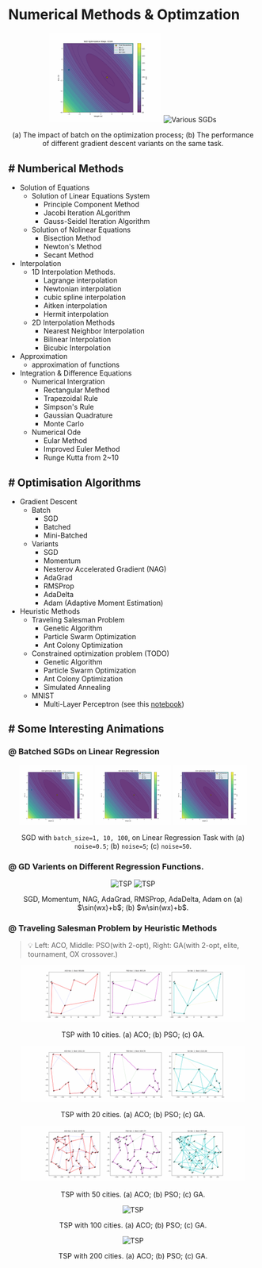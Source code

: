 # Numerical Methods & Optimzation

<p align="center">
  <img src="./Optimzation/assets/batched_sgd_noise5.0.gif" alt="Batched SGD" width="45%">
  <img src="./Optimzation/assets/gds2.gif" alt="Various SGDs" width="45%">
</p>

<p align="center">
(a) The impact of batch on the optimization process; (b) The performance of different gradient descent variants on the same task.
</p>

## # Numberical Methods 
- Solution of Equations   
    - Solution of Linear Equations System
        - Principle Component Method
        - Jacobi Iteration ALgorithm
        - Gauss-Seidel Iteration Algorithm  
    - Solution of Nolinear Equations
        - Bisection Method
        - Newton's Method
        - Secant Method   
- Interpolation
    - 1D Interpolation Methods. 
        - Lagrange interpolation
        - Newtonian interpolation
        - cubic spline interpolation     
        - Aitken interpolation  
        - Hermit interpolation  
    - 2D Interpolation Methods
        - Nearest Neighbor Interpolation
        - Bilinear Interpolation
        - Bicubic Interpolation
- Approximation
    - approximation of functions 
- Integration & Difference Equations
    - Numerical Intergration
        - Rectangular Method
        - Trapezoidal Rule
        - Simpson's Rule
        - Gaussian Quadrature
        - Monte Carlo
    - Numerical Ode
        - Eular Method
        - Improved Euler Method
        - Runge Kutta from 2~10


## # Optimisation Algorithms

- Gradient Descent
    - Batch
        - SGD
        - Batched
        - Mini-Batched
    - Variants
        - SGD
        - Momentum
        - Nesterov Accelerated Gradient (NAG)
        - AdaGrad
        - RMSProp
        - AdaDelta
        - Adam (Adaptive Moment Estimation) 
- Heuristic Methods
    - Traveling Salesman Problem
        - Genetic Algorithm 
        - Particle Swarm Optimization
        - Ant Colony Optimization
    - Constrained optimization problem (TODO)
        - Genetic Algorithm 
        - Particle Swarm Optimization
        - Ant Colony Optimization
        - Simulated Annealing 
    - MNIST
        - Multi-Layer Perceptron (see this [notebook](https://github.com/HugoPhi/jaxdls/blob/main/mlp_mnist.ipynb))
     
## # Some Interesting Animations 

### @ Batched SGDs on Linear Regression

<p align="center">
  <img src="./Optimzation/assets/batched_sgd_noise0.5.gif" alt="TSP" width="30%">
  <img src="./Optimzation/assets/batched_sgd_noise5.0.gif" alt="TSP" width="30%">
  <img src="./Optimzation/assets/batched_sgd_noise10.gif" alt="TSP" width="30%">
</p>

<p align="center">
SGD with <code>batch_size=1, 10, 100</code>, on Linear Regression Task with (a) <code>noise=0.5</code>; (b) <code>noise=5</code>; (c) <code>noise=50</code>.
</p>

### @ GD Varients on Different Regression Functions.


<p align="center">
  <img src="./Optimzation/assets/gds1.gif" alt="TSP" width="45%">
  <img src="./Optimzation/assets/gds2.gif" alt="TSP" width="45%">
</p>

<p align="center">
SGD, Momentum, NAG, AdaGrad, RMSProp, AdaDelta, Adam on (a) $\sin(wx)+b$; (b) $w\sin(wx)+b$. 
</p>


### @ Traveling Salesman Problem by Heuristic Methods

> 💡 Left: ACO, Middle: PSO(with 2-opt), Right: GA(with 2-opt, elite, tournament, OX crossover.)

<p align="center">
  <img src="./Optimzation/assets/tsp_10.gif" alt="TSP" width="90%">
</p>

<p align="center">
TSP with 10 cities. (a) ACO; (b) PSO; (c) GA.
</p>

<p align="center">
  <img src="./Optimzation/assets/tsp_20.gif" alt="TSP" width="90%">
</p>

<p align="center">
TSP with 20 cities. (a) ACO; (b) PSO; (c) GA.
</p>


<p align="center">
  <img src="./Optimzation/assets/tsp_50.gif" alt="TSP" width="90%">
</p>

<p align="center">
TSP with 50 cities. (a) ACO; (b) PSO; (c) GA.
</p>

<p align="center">
  <img src="./Optimzation/assets/tsp_100.gif" alt="TSP" width="90%">
</p>

<p align="center">
TSP with 100 cities. (a) ACO; (b) PSO; (c) GA.
</p>

<p align="center">
  <img src="./Optimzation/assets/tsp_200.gif" alt="TSP" width="90%">
</p>

<p align="center">
TSP with 200 cities. (a) ACO; (b) PSO; (c) GA.
</p>